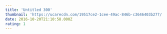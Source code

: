 ```yaml
---
title: 'Untitled 300'
thumbnail: 'https://ucarecdn.com/19517ce2-1cee-49ac-846b-c3646403b277/'
date: 2016-10-20T21:10:58.000Z
rating: 1
---
```

